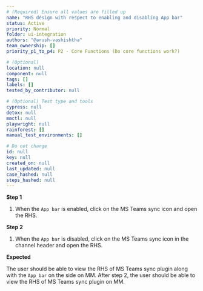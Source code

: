 ```yaml
---
# (Required) Ensure all values are filled up
name: "RHS design with respect to enabling and disabling App bar"
status: Active
priority: Normal
folder: ui-integration
authors: "@arush-vashishtha"
team_ownership: []
priority_p1_to_p4: P2 - Core Functions (Do core functions work?)

# (Optional)
location: null
component: null
tags: []
labels: []
tested_by_contributor: null

# (Optional) Test type and tools
cypress: null
detox: null
mmctl: null
playwright: null
rainforest: []
manual_test_environments: []

# Do not change
id: null
key: null
created_on: null
last_updated: null
case_hashed: null
steps_hashed: null
---
```


**Step 1**

1. When the `App bar` is enabled, click on the MS Teams sync icon and open the RHS.

**Step 2**

1. When the `App bar` is disabled, click on the MS Teams sync icon in the channel header and open the RHS.

**Expected**

The user should be able to view the RHS of MS Teams sync plugin along with the `App bar` on the side on MM.
After step 2, the user should be able to view the RHS of MS Teams sync plugin on MM.
